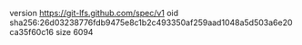 version https://git-lfs.github.com/spec/v1
oid sha256:26d03238776fdb9475e8c1b2c493350af259aad1048a5d503a6e20ca35f60c16
size 6094
